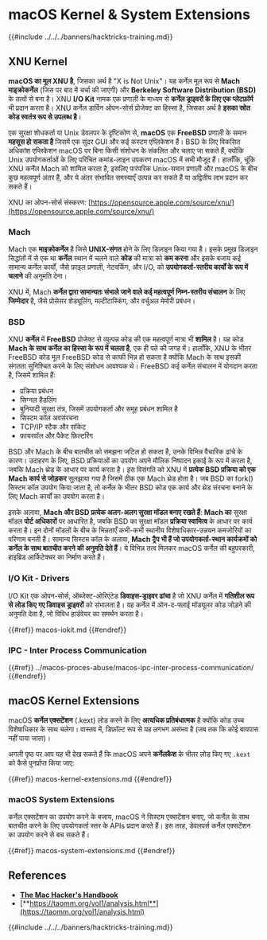 # macOS Kernel & System Extensions

{{#include ../../../banners/hacktricks-training.md}}

## XNU Kernel

**macOS का मूल XNU है**, जिसका अर्थ है "X is Not Unix"। यह कर्नेल मूल रूप से **Mach माइक्रोकर्नेल** (जिस पर बाद में चर्चा की जाएगी) और **Berkeley Software Distribution (BSD)** के तत्वों से बना है। XNU **I/O Kit** नामक एक प्रणाली के माध्यम से **कर्नेल ड्राइवरों के लिए एक प्लेटफ़ॉर्म** भी प्रदान करता है। XNU कर्नेल डार्विन ओपन-सोर्स प्रोजेक्ट का हिस्सा है, जिसका अर्थ है **इसका स्रोत कोड स्वतंत्र रूप से उपलब्ध है**।

एक सुरक्षा शोधकर्ता या Unix डेवलपर के दृष्टिकोण से, **macOS** एक **FreeBSD** प्रणाली के समान **महसूस हो सकता है** जिसमें एक सुंदर GUI और कई कस्टम एप्लिकेशन हैं। BSD के लिए विकसित अधिकांश एप्लिकेशन macOS पर बिना किसी संशोधन के संकलित और चलाए जा सकते हैं, क्योंकि Unix उपयोगकर्ताओं के लिए परिचित कमांड-लाइन उपकरण macOS में सभी मौजूद हैं। हालाँकि, चूंकि XNU कर्नेल Mach को शामिल करता है, इसलिए पारंपरिक Unix-समान प्रणाली और macOS के बीच कुछ महत्वपूर्ण अंतर हैं, और ये अंतर संभावित समस्याएँ उत्पन्न कर सकते हैं या अद्वितीय लाभ प्रदान कर सकते हैं।

XNU का ओपन-सोर्स संस्करण: [https://opensource.apple.com/source/xnu/](https://opensource.apple.com/source/xnu/)

### Mach

Mach एक **माइक्रोकर्नेल** है जिसे **UNIX-संगत** होने के लिए डिज़ाइन किया गया है। इसके प्रमुख डिज़ाइन सिद्धांतों में से एक था **कर्नेल** स्थान में चलने वाले **कोड** की मात्रा को **कम करना** और इसके बजाय कई सामान्य कर्नेल कार्यों, जैसे फ़ाइल प्रणाली, नेटवर्किंग, और I/O, को **उपयोगकर्ता-स्तरीय कार्यों के रूप में चलाने** की अनुमति देना।

XNU में, Mach **कर्नेल द्वारा सामान्यतः संभाले जाने वाले कई महत्वपूर्ण निम्न-स्तरीय संचालन** के लिए **जिम्मेदार** है, जैसे प्रोसेसर शेड्यूलिंग, मल्टीटास्किंग, और वर्चुअल मेमोरी प्रबंधन।

### BSD

XNU **कर्नेल** में **FreeBSD** प्रोजेक्ट से व्युत्पन्न कोड की एक महत्वपूर्ण मात्रा भी **शामिल** है। यह कोड **Mach के साथ कर्नेल का हिस्सा के रूप में चलता है**, एक ही पते की जगह में। हालाँकि, XNU के भीतर FreeBSD कोड मूल FreeBSD कोड से काफी भिन्न हो सकता है क्योंकि Mach के साथ इसकी संगतता सुनिश्चित करने के लिए संशोधन आवश्यक थे। FreeBSD कई कर्नेल संचालन में योगदान करता है, जिसमें शामिल हैं:

- प्रक्रिया प्रबंधन
- सिग्नल हैंडलिंग
- बुनियादी सुरक्षा तंत्र, जिसमें उपयोगकर्ता और समूह प्रबंधन शामिल है
- सिस्टम कॉल अवसंरचना
- TCP/IP स्टैक और सॉकेट
- फ़ायरवॉल और पैकेट फ़िल्टरिंग

BSD और Mach के बीच बातचीत को समझना जटिल हो सकता है, उनके विभिन्न वैचारिक ढांचे के कारण। उदाहरण के लिए, BSD प्रक्रियाओं का उपयोग अपने मौलिक निष्पादन इकाई के रूप में करता है, जबकि Mach थ्रेड के आधार पर कार्य करता है। इस विसंगति को XNU में **प्रत्येक BSD प्रक्रिया को एक Mach कार्य से जोड़कर** सुलझाया गया है जिसमें ठीक एक Mach थ्रेड होता है। जब BSD का fork() सिस्टम कॉल उपयोग किया जाता है, तो कर्नेल के भीतर BSD कोड एक कार्य और थ्रेड संरचना बनाने के लिए Mach कार्यों का उपयोग करता है।

इसके अलावा, **Mach और BSD प्रत्येक अलग-अलग सुरक्षा मॉडल बनाए रखते हैं**: **Mach का** सुरक्षा मॉडल **पोर्ट अधिकारों** पर आधारित है, जबकि BSD का सुरक्षा मॉडल **प्रक्रिया स्वामित्व** के आधार पर कार्य करता है। इन दोनों मॉडलों के बीच के भिन्नताएँ कभी-कभी स्थानीय विशेषाधिकार-उन्नयन कमजोरियों का परिणाम बनती हैं। सामान्य सिस्टम कॉल के अलावा, **Mach ट्रैप भी हैं जो उपयोगकर्ता-स्थान कार्यक्रमों को कर्नेल के साथ बातचीत करने की अनुमति देते हैं**। ये विभिन्न तत्व मिलकर macOS कर्नेल की बहुपरकारी, हाइब्रिड आर्किटेक्चर का निर्माण करते हैं।

### I/O Kit - Drivers

I/O Kit एक ओपन-सोर्स, ऑब्जेक्ट-ओरिएंटेड **डिवाइस-ड्राइवर ढांचा** है जो XNU कर्नेल में **गतिशील रूप से लोड किए गए डिवाइस ड्राइवरों** को संभालता है। यह कर्नेल में ऑन-द-फ्लाई मॉड्यूलर कोड जोड़ने की अनुमति देता है, जो विविध हार्डवेयर का समर्थन करता है।

{{#ref}}
macos-iokit.md
{{#endref}}

### IPC - Inter Process Communication

{{#ref}}
../macos-proces-abuse/macos-ipc-inter-process-communication/
{{#endref}}

## macOS Kernel Extensions

macOS **कर्नेल एक्सटेंशन** (.kext) लोड करने के लिए **अत्यधिक प्रतिबंधात्मक** है क्योंकि कोड उच्च विशेषाधिकार के साथ चलेगा। वास्तव में, डिफ़ॉल्ट रूप से यह लगभग असंभव है (जब तक कि कोई बायपास नहीं पाया जाता)।

अगली पृष्ठ पर आप यह भी देख सकते हैं कि macOS अपने **कर्नेलकैश** के भीतर लोड किए गए `.kext` को कैसे पुनर्प्राप्त किया जाए:

{{#ref}}
macos-kernel-extensions.md
{{#endref}}

### macOS System Extensions

कर्नेल एक्सटेंशन का उपयोग करने के बजाय, macOS ने सिस्टम एक्सटेंशन बनाए, जो कर्नेल के साथ बातचीत करने के लिए उपयोगकर्ता स्तर के APIs प्रदान करते हैं। इस तरह, डेवलपर्स कर्नेल एक्सटेंशन का उपयोग करने से बच सकते हैं।

{{#ref}}
macos-system-extensions.md
{{#endref}}

## References

- [**The Mac Hacker's Handbook**](https://www.amazon.com/-/es/Charlie-Miller-ebook-dp-B004U7MUMU/dp/B004U7MUMU/ref=mt_other?_encoding=UTF8&me=&qid=)
- [**https://taomm.org/vol1/analysis.html**](https://taomm.org/vol1/analysis.html)

{{#include ../../../banners/hacktricks-training.md}}
